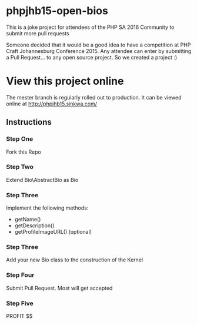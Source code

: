 # phpjhb15-open-bios
This is a joke project for attendees of the PHP SA 2016 Community to submit more pull requests

Someone decided that it would be a good idea to have a competition at PHP Craft Johannesburg Conference 2015. Any attendee can enter by submitting a Pull Request... to any open source project. So we created a project :)

# View this project online

The mester branch is regularly rolled out to production. It can be viewed online at http://phpjhb15.sinkwa.com/

## Instructions 

### Step One
Fork this Repo

### Step Two

Extend Bio\AbstractBio as <YourName>Bio

### Step Three 

Implement the following methods:
* getName()
* getDescription()
* getProfileImageURL() (optional)

### Step Three
Add your new Bio class to the construction of the Kernel

### Step Four
Submit Pull Request. Most will get accepted

### Step Five
PROFIT $$
